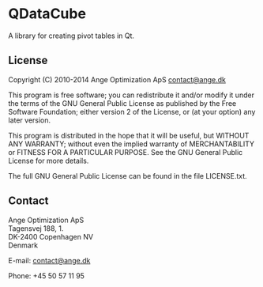 QDataCube
=========

A library for creating pivot tables in Qt.

License
-------

Copyright (C) 2010-2014 Ange Optimization ApS <contact@ange.dk>

This program is free software; you can redistribute it and/or modify it under
the terms of the GNU General Public License as published by the Free Software
Foundation; either version 2 of the License, or (at your option) any later
version.

This program is distributed in the hope that it will be useful, but WITHOUT ANY
WARRANTY; without even the implied warranty of MERCHANTABILITY or FITNESS FOR A
PARTICULAR PURPOSE.  See the GNU General Public License for more details.

The full GNU General Public License can be found in the file LICENSE.txt.

Contact
-------

Ange Optimization ApS  
Tagensvej 188, 1.  
DK-2400 Copenhagen NV  
Denmark

E-mail: contact@ange.dk

Phone: +45 50 57 11 95
